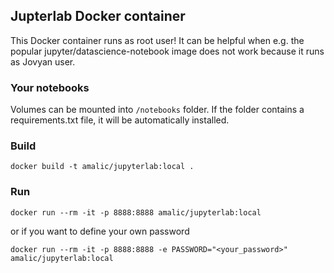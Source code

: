 ## Jupterlab Docker container

This Docker container runs as root user! It can be helpful when e.g. the popular jupyter/datascience-notebook image does not work because it runs as Jovyan user. 

### Your notebooks
Volumes can be mounted into `/notebooks` folder. If the folder contains a requirements.txt file, it will be automatically installed.

### Build
```
docker build -t amalic/jupyterlab:local .
```

### Run
```
docker run --rm -it -p 8888:8888 amalic/jupyterlab:local
```

or if you want to define your own password
```
docker run --rm -it -p 8888:8888 -e PASSWORD="<your_password>" amalic/jupyterlab:local
```
